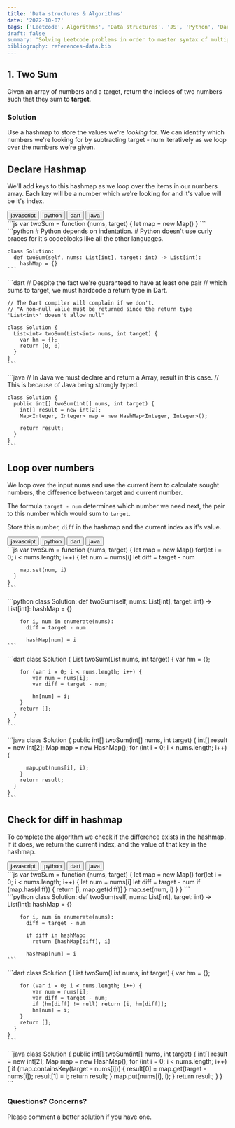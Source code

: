 ```yaml
---
title: 'Data structures & Algorithms'
date: '2022-10-07'
tags: ['Leetcode', Algorithms', 'Data structures', 'JS', 'Python', 'Dart', 'Java']
draft: false
summary: 'Solving Leetcode problems in order to master syntax of multiple languages as well as data structures and algorithms'
bibliography: references-data.bib
---
```


## 1. Two Sum

Given an array of numbers and a target, return the indices of two numbers such
that they sum to **target**.

### Solution

Use a hashmap to store the values we're _looking_ for. We can
identify which numbers we're looking for by subtracting target - num
iteratively as we loop over the numbers we're given.

## Declare Hashmap

We'll add keys to this hashmap as we loop over the items in our numbers array.
Each key will be a number which we're looking for and it's value will be it's index.

<div className="tab-group">
  <div className="tab">
    <button id="js" className="tablinks">javascript</button>
    <button id="python" className="tablinks">python</button>
    <button id="dart" className="tablinks">dart</button>
    <button id="java" className="tablinks">java</button>
  </div>

  <div id="js" className="tabcontent">
    ```js
    var twoSum = function (nums, target) {
      let map = new Map()
    }
    ```
  </div>

  <div id="python" className="tabcontent">
    ```python
    # Python depends on indentation.
    # Python doesn't use curly braces for it's codeblocks like all the other languages.

    class Solution:
      def twoSum(self, nums: List[int], target: int) -> List[int]:
        hashMap = {}
    ```

  </div>

  <div id="dart" className="tabcontent">
    ```dart
    // Despite the fact we're guaranteed to have at least one pair
    // which sums to target, we must hardcode a return type in Dart.

    // The Dart compiler will complain if we don't.
    // "A non-null value must be returned since the return type 'List<int>' doesn't allow null"

    class Solution {
      List<int> twoSum(List<int> nums, int target) {
        var hm = {};
        return [0, 0]
      }
    }
    ```

  </div>
  <div id="java" className="tabcontent">
    ```java
    // In Java we must declare and return a Array, result in this case.
    // This is because of Java being strongly typed.

    class Solution {
      public int[] twoSum(int[] nums, int target) {
        int[] result = new int[2];
        Map<Integer, Integer> map = new HashMap<Integer, Integer>();

        return result;
      }
    }
    ```

  </div>
</div>

## Loop over numbers

We loop over the input nums and use the current item to calculate sought numbers,
the difference between target and current number.

The formula `target - num` determines which number we need next,
the pair to this number which would sum to `target`.

Store this number, `diff` in the hashmap and the current index as it's value.

<div className="tab-group">
  <div className="tab">
    <button id="js" className="tablinks">javascript</button>
    <button id="python" className="tablinks">python</button>
    <button id="dart" className="tablinks">dart</button>
    <button id="java" className="tablinks">java</button>
  </div>

  <div id="js" className="tabcontent">
    ```js
    var twoSum = function (nums, target) {
      let map = new Map()
      for(let i = 0; i < nums.length; i++) {
        let num = nums[i]
        let diff = target - num

        map.set(num, i)
      }
    }
    ```

  </div>

  <div id="python" className="tabcontent">
    ```python
    class Solution:
      def twoSum(self, nums: List[int], target: int) -> List[int]:
        hashMap = {}

        for i, num in enumerate(nums):
          diff = target - num

          hashMap[num] = i
    ```

  </div>

  <div id="dart" className="tabcontent">
    ```dart
    class Solution {
      List<int> twoSum(List<int> nums, int target) {
        var hm = {};

        for (var i = 0; i < nums.length; i++) {
            var num = nums[i];
            var diff = target - num;

            hm[num] = i;
        }
        return [];
      }
    }
    ```

  </div>
  <div id="java" className="tabcontent">
    ```java
    class Solution {
      public int[] twoSum(int[] nums, int target) {
        int[] result = new int[2];
        Map<Integer, Integer> map = new HashMap<Integer, Integer>();
        for (int i = 0; i < nums.length; i++) {

          map.put(nums[i], i);
        }
        return result;
      }
    }
    ```

  </div>
</div>

## Check for diff in hashmap

To complete the algorithm we check if the difference exists in the
hashmap. If it does, we return the current index, and the value of that key in
the hashmap.

<div className="tab-group">
  <div className="tab">
    <button id="js" className="tablinks">javascript</button>
    <button id="python" className="tablinks">python</button>
    <button id="dart" className="tablinks">dart</button>
    <button id="java" className="tablinks">java</button>
  </div>

  <div id="js" className="tabcontent">
    ```js
    var twoSum = function (nums, target) {
      let map = new Map()
      for(let i = 0; i < nums.length; i++) {
        let num = nums[i]
        let diff = target - num
        if (map.has(diff)) {
          return [i, map.get(diff)]
        }
        map.set(num, i)
      }
    }
    ```
  </div>

  <div id="python" className="tabcontent">
    ```python
    class Solution:
      def twoSum(self, nums: List[int], target: int) -> List[int]:
        hashMap = {}
        
        for i, num in enumerate(nums):
          diff = target - num
          
          if diff in hashMap:
            return [hashMap[diff], i]
          
          hashMap[num] = i
    ```
  </div>

  <div id="dart" className="tabcontent">
    ```dart
    class Solution {
      List<int> twoSum(List<int> nums, int target) {
        var hm = {};

        for (var i = 0; i < nums.length; i++) {
            var num = nums[i];
            var diff = target - num;
            if (hm[diff] != null) return [i, hm[diff]];
            hm[num] = i;
        }
        return [];
      }
    }
    ```

  </div>
  <div id="java" className="tabcontent">
    ```java
    class Solution {
      public int[] twoSum(int[] nums, int target) {
        int[] result = new int[2];
        Map<Integer, Integer> map = new HashMap<Integer, Integer>();
        for (int i = 0; i < nums.length; i++) {
          if (map.containsKey(target - nums[i])) {
            result[0] = map.get(target - nums[i]);
            result[1] = i;
            return result;
          }
          map.put(nums[i], i);
        }
        return result;
      }
    }
    ```
  </div>
</div>

### Questions? Concerns?

Please comment a better solution if you have one.
